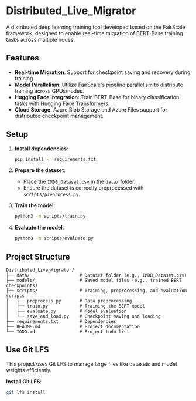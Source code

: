 # Distributed_Live_Migrator
A distributed deep learning training tool developed based on the FairScale framework, designed to enable real-time migration of BERT-Base training tasks across multiple nodes.

## Features
- **Real-time Migration**: Support for checkpoint saving and recovery during training.
- **Model Parallelism**: Utilize FairScale's pipeline parallelism to distribute training across GPUs/nodes.
- **Hugging Face Integration**: Train BERT-Base for binary classification tasks with Hugging Face Transformers.
- **Cloud Storage**: Azure Blob Storage and Azure Files support for distributed checkpoint management.

## Setup
1. **Install dependencies**:
   ```bash
   pip install -r requirements.txt

2. **Prepare the dataset**:
   - Place the `IMDB_Dataset.csv` in the `data/` folder.
   - Ensure the dataset is correctly preprocessed with `scripts/preprocess.py`.

3. **Train the model**:
   ```bash
   python3 -m scripts/train.py

4. **Evaluate the model**:
   ```bash
   python3 -m scripts/evaluate.py

## Project Structure

```plaintext
Distributed_Live_Migrator/
├── data/                   # Dataset folder (e.g., IMDB_Dataset.csv)
├── models/                 # Saved model files (e.g., trained BERT checkpoints)
├── scripts/                # Training, preprocessing, and evaluation scripts
│   ├── preprocess.py       # Data preprocessing
│   ├── train.py            # Training the BERT model
│   ├── evaluate.py         # Model evaluation
│   └── save_and_load.py    # Checkpoint saving and loading
├── requirements.txt        # Dependencies
├── README.md               # Project documentation
└── TODO.md                 # Project todo list
```

## Use Git LFS
This project uses Git LFS to manage large files like datasets and model weights efficiently.

**Install Git LFS**:
   ```bash
   git lfs install
